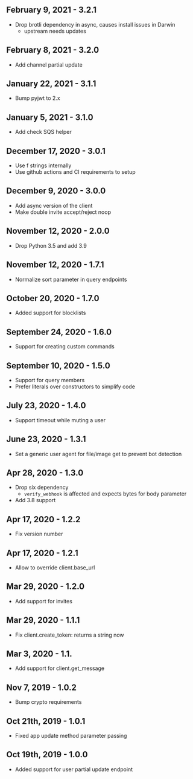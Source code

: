 ## February 9, 2021 - 3.2.1
- Drop brotli dependency in async, causes install issues in Darwin
  - upstream needs updates

## February 8, 2021 - 3.2.0
- Add channel partial update

## January 22, 2021 - 3.1.1
- Bump pyjwt to 2.x

## January 5, 2021 - 3.1.0
- Add check SQS helper

## December 17, 2020 - 3.0.1
- Use f strings internally
- Use github actions and CI requirements to setup

## December 9, 2020 - 3.0.0
- Add async version of the client
- Make double invite accept/reject noop

## November 12, 2020 - 2.0.0
- Drop Python 3.5 and add 3.9

## November 12, 2020 - 1.7.1
- Normalize sort parameter in query endpoints

## October 20, 2020 - 1.7.0
- Added support for blocklists

## September 24, 2020 - 1.6.0
- Support for creating custom commands

## September 10, 2020 - 1.5.0
- Support for query members
- Prefer literals over constructors to simplify code

## July 23, 2020 - 1.4.0
- Support timeout while muting a user

## June 23, 2020 - 1.3.1
- Set a generic user agent for file/image get to prevent bot detection

## Apr 28, 2020 - 1.3.0
- Drop six dependency
  - `verify_webhook` is affected and expects bytes for body parameter
- Add 3.8 support

## Apr 17, 2020 - 1.2.2
- Fix version number

## Apr 17, 2020 - 1.2.1
- Allow to override client.base_url

## Mar 29, 2020 - 1.2.0
- Add support for invites

## Mar 29, 2020 - 1.1.1
- Fix client.create_token: returns a string now

## Mar 3, 2020 - 1.1.
- Add support for client.get_message

## Nov 7, 2019 - 1.0.2
- Bump crypto requirements

## Oct 21th, 2019 - 1.0.1
- Fixed app update method parameter passing

## Oct 19th, 2019 - 1.0.0

- Added support for user partial update endpoint
